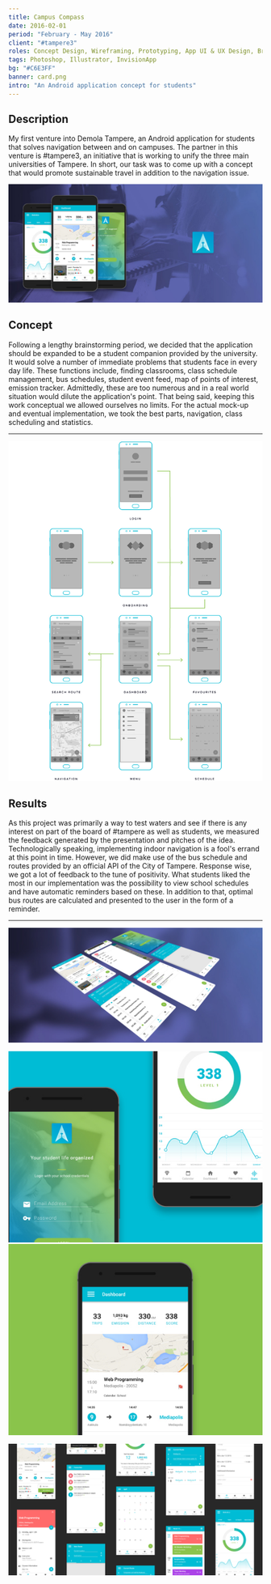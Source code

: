 ```yaml
---
title: Campus Compass
date: 2016-02-01
period: "February - May 2016"
client: "#tampere3"
roles: Concept Design, Wireframing, Prototyping, App UI & UX Design, Branding
tags: Photoshop, Illustrator, InvisionApp
bg: "#C6E3FF"
banner: card.png
intro: "An Android application concept for students"
---
```


## Description

My first venture into Demola Tampere, an Android application for students that solves navigation between and on campuses. The partner in this venture is #tampere3, an initiative that is working to unify the three main universities of Tampere. In short, our task was to come up with a concept that would promote sustainable travel in addition to the navigation issue.

![Campus Compass Banner](banner.jpg)

## Concept

Following a lengthy brainstorming period, we decided that the application should be expanded to be a student companion provided by the university. It would solve a number of immediate problems that students face in every day life. These functions include, finding classrooms, class schedule management, bus schedules, student event feed, map of points of interest, emission tracker. Admittedly, these are too numerous and in a real world situation would dilute the application's point. That being said, keeping this work conceptual we allowed ourselves no limits. For the actual mock-up and eventual implementation, we took the best parts, navigation, class scheduling and statistics.

---

![Wireframes and App Flow](wireframes.jpg)

## Results

As this project was primarily a way to test waters and see if there is any interest on part of the board of #tampere as well as students, we measured the feedback generated by the presentation and pitches of the idea. Technologically speaking, implementing indoor navigation is a fool's errand at this point in time. However, we did make use of the bus schedule and routes provided by an official API of the City of Tampere. Response wise, we got a lot of feedback to the tune of positivity. What students liked the most in our implementation was the possibility to view school schedules and have automatic reminders based on these. In addition to that, optimal bus routes are calculated and presented to the user in the form of a reminder.

---

![Isomorphic shot](shot1.jpg)

<row>
  <column>
    <inner>
      <img src="shot2.jpg" alt="Login and Dashboard">
    </inner>
  </column>
  <column>
    <inner>
      <img src="shot3.jpg" alt="Dashboard">
    </inner>
  </column>
</row>

![App collage](shot4.jpg)
